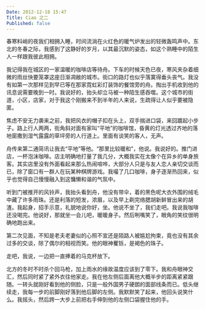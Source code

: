 ```yaml
---
Date: 2012-12-18 15:47
Title: Ciao 之二
Published: false
---
```


春寒料峭的夜我们相拥入睡，时间流淌在火红色的暖气炉发出的轻微轰鸣声中。东北的冬春之际，我感到了这静好的岁月，以其最沉默的姿态，如这个熟睡中的陌生人一样跟我彼此相拥。

我记得我在城区的一家温暖的咖啡店等待舟。下车的时候天色已夜，寒风夹杂着细微的雨丝快要笼罩这座日渐凋敝的城市。街口的路灯也似乎落寞得垂头丧气。我没有如第一次那样见到早已等在那家霓虹彩灯装饰的餐馆旁的舟。掏出手机收到他的讯息说需要晚到一时。我说好的，抬头却立马被一种陌生感吞噬。这个城市的街道，小区，店家，对于我这个刚搬来不到半年的人来说，生疏得让人似乎要被隐匿。

焦虑不安无力袭来之前，我把风衣的帽子扣在头上，双手揣进口袋，来回踱起小步子。路上行人两两，街角斜对面有家叫“平地”的咖啡馆，昏黄的灯光透过齐地的落地窗撒到湿气露露的草坪旁的人行道上。里面有谈笑的客人，无声。

舟传来第二通简讯让我去“平地”等他。“那里比较暖和”，他说。我说好的。推门进店，一杯泡沫咖啡。店主明确地打量了我几分，大概我实在太像个在异乡的单身旅客。其实店里没有外面看起来那么热闹喧哗，大部分人只是与友人恋人亲切交谈而已，除了窗口有一群人在玩某种棋牌游戏。我嘬了几口咖啡，身子逐渐热回来，似乎也觉得自己慢慢融入到这慵懒和谐的气氛中。

听到门被推开的风铃声，我抬头看到舟，他没有带伞，着的黑色呢大衣外围的绒毛中藏了许多雨珠。还是利落的短发，浓眉，以及早上剃完络腮胡新鲜冒出来的胡渣。我起身，招手示意，礼貌地说你好，坐。他说不坐了，我们走吧。我说我咖啡还没喝完。他说好，那就坐一会儿吧，暖暖身子。然后咧嘴笑了，眼角的笑纹很明确地跑出来。

第二次见面，不知是老夫老妻似的心照不宣还是陌路人被尴尬拘束，竟也没有其余过多的交谈，除了偶尔的相视而笑。他的眼神矍铄，是褐色的珠子。

走吧，我说，一边把一直捧着的马克杯放下。

北方的冬时不时杀个回马枪，加上雨水的缘故温度应该到了零下。我和舟眼神交汇，然后同时紧了紧外衣往他家走。我在他左侧后面离他大概半步的距离紧紧跟随。一转头就刚好看到他的侧脸，只是一般外国男子硬朗的面部线条而已。低头继续走，我每一步的前脚刚好落到他后脚的左侧。我默默笑了起来，他回头说笑什么。我摇头，然后跨一大步上前把右手伸到他的左侧口袋握住他的手。



